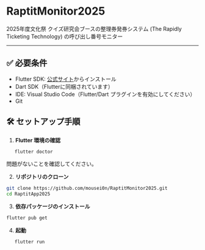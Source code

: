 # RaptitMonitor2025
2025年度文化祭 クイズ研究会ブースの整理券発券システム (The Rapidly Ticketing Technology) の呼び出し番号モニター 

---

## ✅ 必要条件

- Flutter SDK: [公式サイト](https://flutter.dev/docs/get-started/install)からインストール
- Dart SDK（Flutterに同梱されています）
- IDE: Visual Studio Code（Flutter/Dart プラグインを有効にしてください）
- Git

## 🛠 セットアップ手順

1. **Flutter 環境の確認**
```bash
   flutter doctor
```
問題がないことを確認してください。

2. **リポジトリのクローン**
```bash
git clone https://github.com/mousei0n/RaptitMonitor2025.git
cd RaptitApp2025
```

3. **依存パッケージのインストール**
```bash
flutter pub get
```

4. **起動**
```bash
   flutter run
```